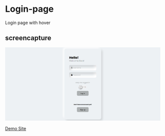 # Login-page
Login page with hover

## screencapture
![page screencapture](https://github.com/Mehyar-Farzat/Login-page/blob/main/screencapture.png)


[Demo Site](https://mehyar-farzat.github.io/Login-page/)
